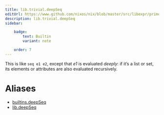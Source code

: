 ```yaml
---
title: lib.trivial.deepSeq
editUrl: https://www.github.com/nixos/nix/blob/master/src/libexpr/primops.cc
description: lib.trivial.deepSeq
sidebar:

    badge:
        text: Builtin
        variant: note

    order: 7
---
```


This is like `seq e1 e2`, except that *e1* is evaluated *deeply*:
if it’s a list or set, its elements or attributes are also
evaluated recursively.


# Aliases

- [builtins.deepSeq](/reference/builtinsdeepSeq)
- [lib.deepSeq](/reference/libdeepSeq)


